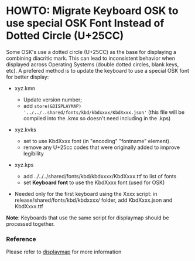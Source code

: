 # HOWTO: Migrate Keyboard OSK to use special OSK Font Instead of Dotted Circle (U+25CC)

Some OSK's use a dotted circle (U+25CC) as the base for displaying a combining diacritic mark. This can lead to  inconsistent behavior when displayed across Operating Systems (double dotted circles, blank keys, etc). A prefered method is to update the keyboard to use a special OSK font for better display:

* xyz.kmn

    * Update version number;
    * add `store(&DISPLAYMAP) '../../..shared/fonts/kbd/kbdxxxx/KbdXxxx.json'` (this file will be compiled into the .kmx so doesn't need including in the .kps)

* xyz.kvks

    * set to use KbdXxxx font (in "encoding" "fontname" element).
    * remove any U+25cc codes that were originally added to improve legibility

* xyz.kps

    * add ../../../shared/fonts/kbd/kbdxxxx/KbdXxxx.ttf to list of fonts
    * set **Keyboard font** to use the KbdXxxx font (used for OSK)

* Needed only for the first keyboard using the Xxxx script: in release/shared/fonts/kbd/kbdxxxx/ folder, add KbdXxxx.json and KbdXxxx.ttf

**Note**: Keyboards that use the same script for displaymap should be processed together.

### Reference
Please refer to [displaymap](/developer/language/reference/displaymap) for more information